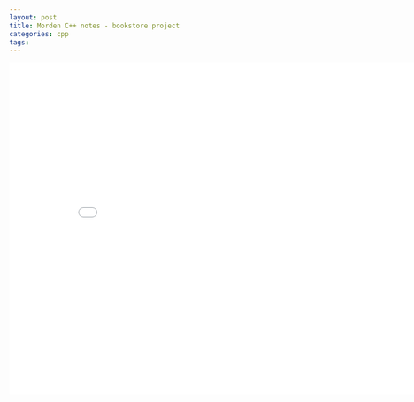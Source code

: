```yaml
---
layout: post
title: Morden C++ notes - bookstore project
categories: cpp
tags:
---
```


<center><embed src="/pdfs/posts/Morden cpp note — bookstore project.pdf" width="850" height="600"></center>
